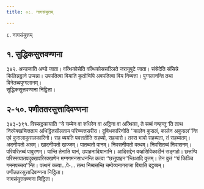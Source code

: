 ```yaml
---
title: ०८. नागसंयुत्तम्

---
```

८. नागसंयुत्तम्  


## १. सुद्धिकसुत्तवण्णना

३४२. अण्डजाति अण्डे जाता। वत्थिकोसेति वत्थिकोससञ्ञिते जरायुपुटे जाता। संसेदेति संसिन्ने किलिन्नट्ठाने उप्पन्ना। उपपतित्वा वियाति कुतोचिपि अवपतित्वा विय निब्बत्ता। पुग्गलानन्ति तथा विनेतब्बपुग्गलानम्।  
सुद्धिकसुत्तवण्णना निट्ठिता।  


## २-५०. पणीततरसुत्तादिवण्णना

३४३-३९१. विस्सट्ठकायाति ‘‘ये चम्मेन वा रुधिरेन वा अट्ठिना वा अत्थिका, ते सब्बं गण्हन्तू’’ति तत्थ निरपेक्खचित्तताय अधिट्ठितसीलताय परिच्चत्तसरीरा। दुविधकारिनोति ‘‘कालेन कुसलं, कालेन अकुसल’’न्ति एवं कुसलाकुसलकारिनो। सह ब्ययति पवत्ततीति सहब्यो, सहचारो। तस्स भावो सहब्यता, तं सहब्यतम्। अदनीयतो अन्नम्। खादनीयतो खज्जम्। पातब्बतो पानम्। निवसनीयतो वत्थम्। निवसितब्बं निवासनम्। परिवरितब्बं पावुरणम्। यान्ति तेनाति यानं, उपाहनादियानानि। आदिसद्देन वय्हसिविकादीनं सङ्गहो। छत्तम्पि परिस्सयातपदुक्खपरिरक्खणेन मग्गगमनसाधनन्ति कत्वा ‘‘छत्तुपाहन’’न्तिआदि वुत्तम्। तेन वुत्तं ‘‘यं किञ्चि गमनपच्चय’’न्ति। पत्थनं कत्वा…पे॰… तत्थ निब्बत्तन्ति चम्पेय्यनागराजा वियाति दट्ठब्बम्।  
पणीततरसुत्तादिवण्णना निट्ठिता।  
नागसंयुत्तवण्णना निट्ठिता।  